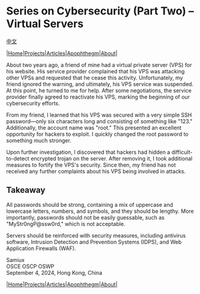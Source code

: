 # Series on Cybersecurity (Part Two) – Virtual Servers

[中文](/defense_02_vps.md)  

|[Home](/README.md)|[Projects](/projects.md)|[Articles](/articles.md)|[Apophthegm](/apophthegm.md)|[About](/about.md)|

About two years ago, a friend of mine had a virtual private server (VPS) for his website. His service provider complained that his VPS was attacking other VPSs and requested that he cease this activity. Unfortunately, my friend ignored the warning, and ultimately, his VPS service was suspended. At this point, he turned to me for help. After some negotiations, the service provider finally agreed to reactivate his VPS, marking the beginning of our cybersecurity efforts.

From my friend, I learned that his VPS was secured with a very simple SSH password—only six characters long and consisting of something like "123." Additionally, the account name was "root." This presented an excellent opportunity for hackers to exploit. I quickly changed the root password to something much stronger.

Upon further investigation, I discovered that hackers had hidden a difficult-to-detect encrypted trojan on the server. After removing it, I took additional measures to fortify the VPS's security. Since then, my friend has not received any further complaints about his VPS being involved in attacks.

## Takeaway

All passwords should be strong, containing a mix of uppercase and lowercase letters, numbers, and symbols, and they should be lengthy. More importantly, passwords should not be easily guessable, such as "MyStr0ngP@ssw0rd," which is not acceptable.

Servers should be reinforced with security measures, including antivirus software, Intrusion Detection and Prevention Systems (IDPS), and Web Application Firewalls (WAF).

Samiux  
OSCE OSCP OSWP  
September 4, 2024, Hong Kong, China  

|[Home](/README.md)|[Projects](/projects.md)|[Articles](/articles.md)|[Apophthegm](/apophthegm.md)|[About](/about.md)|
